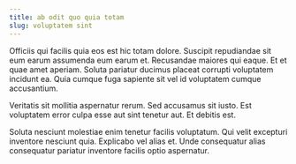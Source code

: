 ```yaml
---
title: ab odit quo quia totam
slug: voluptatem sint
---
```


Officiis qui facilis quia eos est hic totam dolore. Suscipit repudiandae sit eum earum assumenda eum earum et. Recusandae maiores qui eaque. Et et quae amet aperiam. Soluta pariatur ducimus placeat corrupti voluptatem incidunt ea. Quia cumque fuga sapiente sit vel id voluptatem cumque accusantium.

Veritatis sit mollitia aspernatur rerum. Sed accusamus sit iusto. Est voluptatem error culpa esse aut sint tenetur aut. Et debitis est.

Soluta nesciunt molestiae enim tenetur facilis voluptatum. Qui velit excepturi inventore nesciunt quia. Explicabo vel alias et. Unde consequatur alias consequatur pariatur inventore facilis optio aspernatur.
